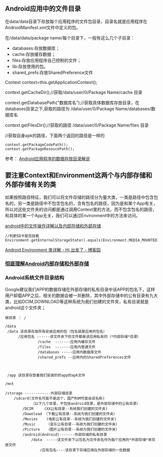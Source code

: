 ## Android应用中的文件目录

在data/data目录下存放每个应用程序的文件包目录，目录名就是应用程序在AndroidManifest.xml文件中定义的包。

在/data/data/package name/每个目录下，一般有这么几个子目录：

- databases:存放数据库；
- cache:存放缓存数据；
- files:存放应用程序自己控制的文件；
- lib:存放使用的包。
- shared_prefs:存放SharedPreference文件


Context context=this.getApplicationContext();

context.getCacheDir();//获取/data/user/0/Package Name/cache 目录

context.getDatabasePath("数据库名");//获取具体数据库存放目录，在databases目录之下,获取的路径为 /data/user/0/Package Name/databases/数据库名 

context.getFilesDir();//获取的路径 /data/user/0/Package Name/files 目录


//获取自身apk的路径，下面两个返回的路径是一样的

	context.getPackageCodePath();
	context.getPackageResoucePath();

参考： [Android应用程序的数据存放目录解说](http://blog.csdn.net/yihui823/article/details/6722456)


## 要注意Context和Environment这两个与内部存储和外部存储有关的类
如果按照路径特征，我们可以将文件存储的路径分为量大类，一类是路径中包含包名的，另一类是路径中不包含包名的，含有包名的路径，因为是和某个App有关，所以对这些文件夹的访问都是通过调用Context里的方法，而不包含包名的路径，和具体的某一个App无关，我们可以通过Environment中的方法来访问。

[android中的文件操作详解以及内部存储和外部存储](http://www.jcodecraeer.com/a/anzhuokaifa/androidkaifa/2013/0923/1557.html)

	//判断SD卡是否挂载
	Environment.getEnternalStorageState().equals(Environment.MEDIA_MOUNTED);
[Android Environment 类详解 \- Hi,出发了 \- 博客园](http://www.cnblogs.com/roger-yu/p/5592458.html)

### [彻底理解Android内部存储和外部存储](http://blog.csdn.net/u012702547/article/details/50269639)


### Android系统文件目录结构

Google建议我们APP的数据存储在外部存储的私有目录中该APP的包名下，这样用户卸载APP之后，相关的数据会被一并删除，其中外部存储中的公有目录有九大类，比如DCIM,DOWNLOAD等这种系统为我们创建的文件夹，私有目录就是android这个文件夹；

	根目录 ： /

	/data
     /data 该目录存放所有安装应用的包（包名就是应用的包名）
          /应用包名 ------该文件夹下的文件都是该应用私有的（*内部存储*目录）
                   /cache  -------应用内缓存文件
		   		   /files  -------应用内普通文件
		           /databases -----应用内数据库文件
		           /shared_prefs --应用内的SharedPreferences文件



     /app 该目录存放着我们安装的的app的apk文件

	/mnt

	/storage ------------外部存储目录
		/sdcard(文件名可能不是这个，国产ROM可能会该名称)
				（以下几个目录，不包括android目录，是外部存储中的公有目录）
        	/DCIM     (XX公有目录--系统我们创建的文件夹)
        	/Download （下载公有目录--系统为我们创建的文件夹）
        	/Movies    (电影公有目录--系统为我们创建的文件夹)
        	/Music     （音乐公有目录--系统为我们创建的文件夹）
        	/Picture   （图片公有目录--系统为我们创建的文件夹）
			/android(Android)-------外部存储的私有目录
				/data  -----该文件夹下以包名为文件夹名作为每个应用的*外部存储*来存放文件
					/应有包名----该目录下存储应用在外部存储的一些数据
